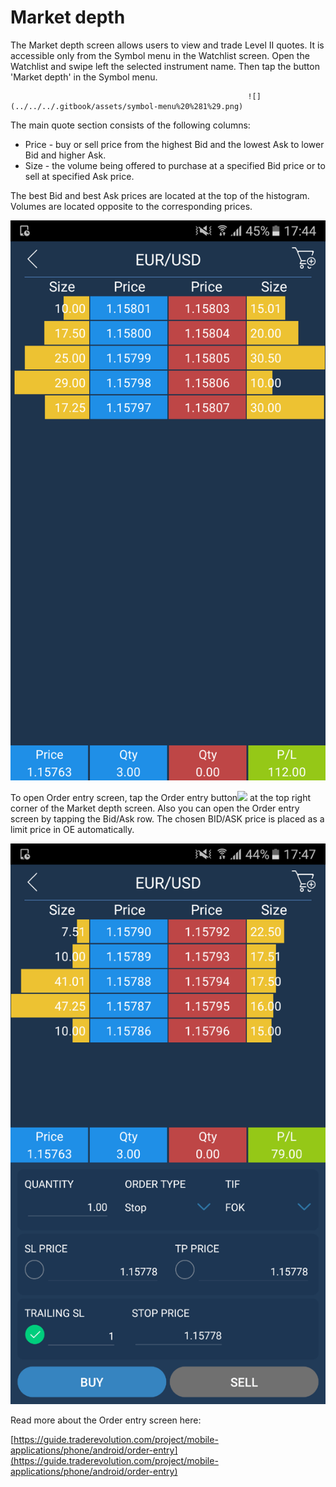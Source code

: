 # Market depth

The Market depth screen allows users to view and trade Level II quotes. It is accessible only from the Symbol menu in the Watchlist screen. Open the Watchlist and swipe left the selected instrument name. Then tap the button 'Market depth' in the Symbol menu.

                                                         ![](../../../.gitbook/assets/symbol-menu%20%281%29.png) 

The main quote section consists of the following columns:

* Price - buy or sell price from the highest Bid and the lowest Ask to lower Bid and higher Ask.
* Size - the volume being offered to purchase at a specified Bid price or to sell at specified Ask price.

The best Bid and best Ask prices are located at the top of the histogram. Volumes are located opposite to the corresponding prices.

![](../../../.gitbook/assets/1%20%2872%29.png)

To open Order entry screen, tap the Order entry button![](../../../.gitbook/assets/oe%20%284%29.jpg)
at the top right corner of the Market depth screen. Also you can open the Order entry screen by tapping the Bid/Ask row. The chosen BID/ASK price is placed as a limit price in OE automatically.

![](../../../.gitbook/assets/3%20%2818%29.png)

Read more about the Order entry screen here:

[https://guide.traderevolution.com/project/mobile-applications/phone/android/order-entry](https://guide.traderevolution.com/project/mobile-applications/phone/android/order-entry)

